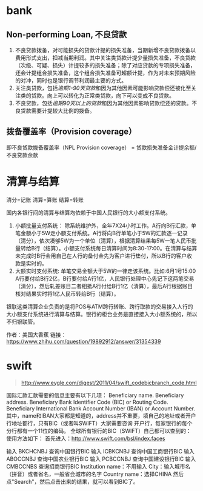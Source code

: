 # bank

## Non-performing Loan, 不良贷款
1. 不良贷款拨备，对可能损失的贷款计提的损失准备，当期新增不良贷款拨备以费用形式支出，扣减当期利润。其中关注类贷款计提少量损失准备，不良贷款（次级、可疑、损失）计提较多的损失准备；除了对应贷款的专项损失准备，还会计提组合损失准备，这个组合损失准备可超额计提，作为对未来预期风险的对冲，同时也是银行调节利润最主要的方式。
2. 关注类贷款，包括*逾期1-90天贷款*和因为其他因素可能影响贷款偿还被化至关注类的贷款。向上可以转化为正常类贷款，向下可以变成不良贷款。
3. 不良贷款，包括*逾期90天以上的贷款*和因为其他因素影响贷款偿还的贷款。不良贷款需要计提较大比例的拨备。

## 拨备覆盖率（Provision coverage）
即不良贷款拨备覆盖率（NPL Provision coverage） = 贷款损失准备金计提余额/不良贷款余款

# 清算与结算
清分=记账 
清算=算账 
结算=转账

国内各银行间的清算与结算均依赖于中国人民银行的大小额支付系统。
1. 小额批量支付系统：
除系统维护外，全年7X24小时工作。A行向B行汇款，单笔金额小于5W走小额支付系统。A行将向B行单笔小于5W的汇款逐一记录（清分），依次凑够5W为一个单位（清算），根据清算结果每5W一笔人民币批量转给B行（结算）。小额支付系统每日清算时间为8:30-17:00。在清算与结算未完成时B行会用自己在人行的备付金先为客户进行垫付，所以B行的客户收款是实时的。
2. 大额实时支付系统:
单笔交易金额大于5W的一律走该系统。比如:6月1号15:00 A行要付给B行2亿，B行要付给A行1亿，人民银行处理中心先记下这两笔交易（清分），然后轧差账目二者相抵A行付给B行1亿（清算），最后A行根据账目核对结果实时将1亿人民币转给B行（结算）。

银联这类清算企业负责的是将POS与ATM跨行转账、跨行取款的交易接入人行的大小额支付系统进行清算与结算。银行的柜台业务是直接接入大小额系统的，所以不归银联管。

作者：美国大香蕉
链接：https://www.zhihu.com/question/19892912/answer/31354339

# swift
> http://www.eygle.com/digest/2011/04/swift_codebicbranch_code.html

国际汇款汇款需要的信息主要有以下几项：
Beneficiary name.
Beneficiary address.
Beneficiary Bank Identifier Code (BIC) or Routing Code.
Beneficiary International Bank Account Number (IBAN) or Account Number.
其中，name和IBAN大家都是知道的，address并不重要，填自己的地址或者开户行地址都行，只有BIC（或者叫SWIFT）大家需要咨询 开户行，每家银行的每个分行都有一个11位的编码。
全球所有银行的BIC（SWIFT）自己都可以查到的：
使用方法如下：
首先进入：http://www.swift.com/bsl/index.faces

输入 BKCHCNBJ 查询中国银行BIC
输入 ICBKCNBJ 查询中国工商银行BIC
输入 ABOCCNBJ 查询中国农业银行BIC
输入 PCBCCNBJ 查询中国建设银行BIC
输入 CMBCCNBS 查询招商银行BIC
Institution name：不用输入
City：输入城市名（拼音）或者省名，一般省会城市的名字
Country name：选择CHINA
然后点"Search"，然后点击出来的结果，就可以看到BIC了。
